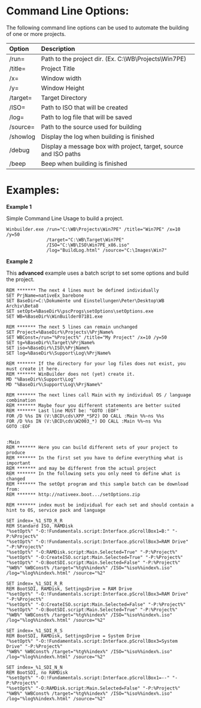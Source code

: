# Command Line Options: #

The following command line options can be used to automate the building of one or more projects.

| **Option**| **Description**                                        |
|:----------|:-------------------------------------------------------|
| /run=     | Path to the project dir. (Ex. C:\WB\Projects\Win7PE)   |
| /title=   | Project Title                                          |
| /x=       | Window width                                           |
| /y=       | Window Height                                          |
| /target=  | Target Directory                                       |
| /ISO=     | Path to ISO that will be created                       |
| /log=     | Path to log file that will be saved                    |
| /source=  | Path to the source used for building                   |
| /showlog  | Display the log when building is finished              |
| /debug    | Display a message box with project, target, source and ISO paths|
| /beep     | Beep when building is finished                         |

# Examples: #

**Example 1**

Simple Command Line Usage to build a project.
```
Winbuilder.exe /run="C:\WB\Projects\Win7PE" /title="Win7PE" /x=10 /y=50
               /target="C:\WB\Target\Win7PE" 
               /ISO="C:\WB\ISO\Win7PE_x86.iso" 
               /log="BuildLog.html" /source="C:\Images\Win7"
```

**Example 2**

This **advanced** example uses a batch script to set some options and build the project.

```
REM ******* The next 4 lines must be defined individually
SET PrjName=nativeEx_barebone
SET BaseDir=C:\Dokumente und Einstellungen\Peter\Desktop\WB Archiv\Beta8
SET setOpt=%BaseDir%\pscProgs\setOptions\setOptions.exe
SET WB=%BaseDir%\WinBuilder071B1.exe

REM ******* The next 5 lines can remain unchanged
SET Project=%BaseDir%\Projects\%PrjName%
SET WBConst=/run="%Project%" /title="My Project" /x=10 /y=50
SET tg=%BaseDir%\Target\%PrjName%
SET iso=%BaseDir%\ISO\%PrjName%
SET log=%BaseDir%\Support\Log\%PrjName%

REM ******* If the directory for your log files does not exist, you must create it here.
REM ******* WinBuilder does not (yet) create it.
MD "%BaseDir%\Support\Log"
MD "%BaseDir%\Support\Log\%PrjName%"

REM ******* The next lines call Main with my individual OS / language combination
REM ******* Maybe four you different statements are better suited
REM ******* Last line MUST be: "GOTO :EOF"
FOR /D %%s IN (V:\BCD\cds\XPP_*SP2) DO CALL :Main %%~ns %%s
FOR /D %%s IN (V:\BCD\cds\W2003_*) DO CALL :Main %%~ns %%s
GOTO :EOF


:Main
REM ******* Here you can build different sets of your project to produce
REM ******* In the first set you have to define everything what is important
REM ******* and may be different from the actual project
REM ******* In the following sets you only need to define what is changed
REM ******* The setOpt program and this sample batch can be download from:
REM ******* http://nativeex.boot.../setOptions.zip

REM ******* index must be individual for each set and should contain a hint to OS, service pack and language

SET index=_%1_STD_R_R
REM Standard ISO, RAMDisk
"%setOpt%" "-O:!Fundamentals.script:Interface.pScrollBox1=B:" "-P:%Project%"
"%setOpt%" "-O:!Fundamentals.script:Interface.pScrollBox3=RAM Drive" "-P:%Project%"
"%setOpt%" "-O:RAMDisk.script:Main.Selected=True" "-P:%Project%"
"%setOpt%" "-O:CreateISO.script:Main.Selected=True" "-P:%Project%"
"%setOpt%" "-O:BootSDI.script:Main.Selected=False" "-P:%Project%"
"%WB%" %WBConst% /target="%tg%%index%" /ISO="%iso%%index%.iso" /log="%log%%index%.html" /source="%2"

SET index=_%1_SDI_R_R
REM BootSDI, RAMDisk, SettingsDrive = RAM Drive
"%setOpt%" "-O:!Fundamentals.script:Interface.pScrollBox3=RAM Drive" "-P:%Project%"
"%setOpt%" "-O:CreateISO.script:Main.Selected=False" "-P:%Project%"
"%setOpt%" "-O:BootSDI.script:Main.Selected=True" "-P:%Project%"
"%WB%" %WBConst% /target="%tg%%index%" /ISO="%iso%%index%.iso" /log="%log%%index%.html" /source="%2"

SET index=_%1_SDI_R_S
REM BootSDI, RAMDisk, SettingsDrive = System Drive
"%setOpt%" "-O:!Fundamentals.script:Interface.pScrollBox3=System Drive" "-P:%Project%"
"%WB%" %WBConst% /target="%tg%%index%" /ISO="%iso%%index%.iso" /log="%log%%index%.html" /source="%2"

SET index=_%1_SDI_N_N
REM BootSDI, no RAMDisk
"%setOpt%" "-O:!Fundamentals.script:Interface.pScrollBox1=--" "-P:%Project%"
"%setOpt%" "-O:RAMDisk.script:Main.Selected=False" "-P:%Project%"
"%WB%" %WBConst% /target="%tg%%index%" /ISO="%iso%%index%.iso" /log="%log%%index%.html" /source="%2"
```